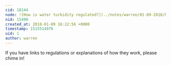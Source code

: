 ```yaml
---
cid: 18144
node: ![How is water turbidity regulated?](../notes/warren/01-09-2018/how-is-water-turbidity-regulated)
nid: 15490
created_at: 2018-01-09 16:22:56 +0000
timestamp: 1515514976
uid: 1
author: warren
---
```


If you have links to regulations or explanations of how they work, please chime in!
